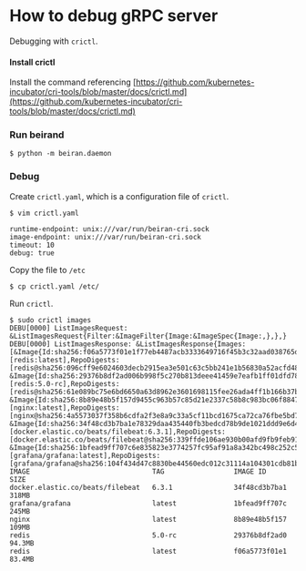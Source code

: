 How to debug gRPC server
===

Debugging with `crictl`.


#### Install crictl

Install the command referencing [https://github.com/kubernetes-incubator/cri-tools/blob/master/docs/crictl.md](https://github.com/kubernetes-incubator/cri-tools/blob/master/docs/crictl.md)


### Run beirand


```
$ python -m beiran.daemon
```


### Debug

Create `crictl.yaml`, which is a configuration file of `crictl`.

```
$ vim crictl.yaml
```

```
runtime-endpoint: unix:///var/run/beiran-cri.sock
image-endpoint: unix:///var/run/beiran-cri.sock
timeout: 10
debug: true
```

Copy the file to `/etc`

```
$ cp crictl.yaml /etc/
```


Run `crictl`.

```
$ sudo crictl images
DEBU[0000] ListImagesRequest: &ListImagesRequest{Filter:&ImageFilter{Image:&ImageSpec{Image:,},},} 
DEBU[0000] ListImagesResponse: &ListImagesResponse{Images:[&Image{Id:sha256:f06a5773f01e1f77eb4487acb3333649716f45b3c32aad038765dc0ab0337bd4,RepoTags:[redis:latest],RepoDigests:[redis@sha256:096cff9e6024603decb2915ea3e501c63c5bb241e1b56830a52acfd488873843],Size_:83394280,Uid:nil,Username:,} &Image{Id:sha256:29376b8df2ad006b998f5c270b813deee41459e7eafb1ff01dfd78b4d1be0dac,RepoTags:[redis:5.0-rc],RepoDigests:[redis@sha256:61e089bc75e6bd6650a63d8962e3601698115fee26ada4ff1b166b37bf7a7153],Size_:94278870,Uid:nil,Username:,} &Image{Id:sha256:8b89e48b5f157d9455c963b57c85d21e2337c58b8c983bc06f88476610adc129,RepoTags:[nginx:latest],RepoDigests:[nginx@sha256:4a5573037f358b6cdfa2f3e8a9c33a5cf11bcd1675ca72ca76fbe5bd77d0d682],Size_:108970941,Uid:nil,Username:,} &Image{Id:sha256:34f48cd3b7ba1e78329daa435440fb3bedcd78b9de1021ddd9e6d421af8b8efb,RepoTags:[docker.elastic.co/beats/filebeat:6.3.1],RepoDigests:[docker.elastic.co/beats/filebeat@sha256:339ffde106ae930b00afd9fb9feb91fc9643de8257df9c68b4bc1a88ecf5e2f2],Size_:318243701,Uid:nil,Username:filebeat,} &Image{Id:sha256:1bfead9ff707c6e835823e3774257fc95af91a8a342bc498c252c524bfca3626,RepoTags:[grafana/grafana:latest],RepoDigests:[grafana/grafana@sha256:104f434d47c8830be44560edc012c31114a104301cdb81bad6e8abc52a2304f9],Size_:245293540,Uid:nil,Username:grafana,}],} 
IMAGE                              TAG                 IMAGE ID            SIZE
docker.elastic.co/beats/filebeat   6.3.1               34f48cd3b7ba1       318MB
grafana/grafana                    latest              1bfead9ff707c       245MB
nginx                              latest              8b89e48b5f157       109MB
redis                              5.0-rc              29376b8df2ad0       94.3MB
redis                              latest              f06a5773f01e1       83.4MB
```

